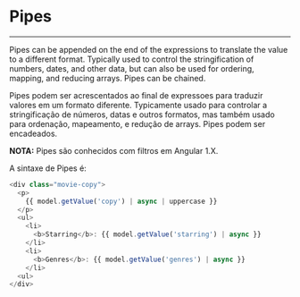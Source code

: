 # Pipes
-----------------------------------
Pipes can be appended on the end of the expressions to translate the value to a different format. Typically used
to control the stringification of numbers, dates, and other data, but can also be used for ordering, mapping, and
reducing arrays. Pipes can be chained.

Pipes podem ser acrescentados ao final de expressoes para traduzir valores em um formato diferente. Typicamente usado para controlar a stringificação de números, datas e outros formatos, mas também usado para ordenação, mapeamento, e redução de arrays. Pipes podem ser encadeados.

**NOTA:** Pipes são conhecidos com filtros em Angular 1.X.

A sintaxe de Pipes é:

``` javascript
<div class="movie-copy">
  <p>
    {{ model.getValue('copy') | async | uppercase }}
  </p>
  <ul>
    <li>
      <b>Starring</b>: {{ model.getValue('starring') | async }}
    </li>
    <li>
      <b>Genres</b>: {{ model.getValue('genres') | async }}
    </li>
  <ul>
</div>
```
